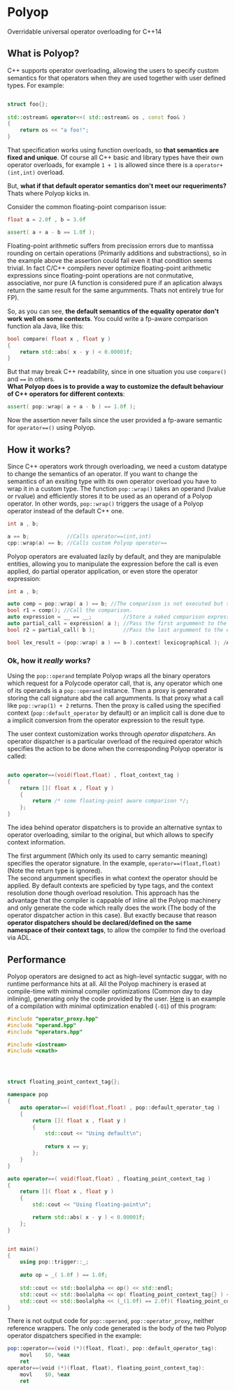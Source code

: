 Polyop
======

Overridable universal operator overloading for C++14


## What is Polyop?

C++ supports operator overloading, allowing the users to specify custom semantics for that operators when they are used together with user defined types. For example:

``` cpp

struct foo{};
     
std::ostream& operator<<( std::ostream& os , const foo& )
{
    return os << "a foo!";
}
```

That specification works using function overloads, so **that semantics are fixed and unique**. Of course all C++ basic and library types have their own operator overloads, for example `1 + 1` is allowed since there is a `operator+(int,int)` overload.

But, **what if that default operator semantics don't meet our requeriments?** Thats where Polyop kicks in.   

Consider the common floating-point comparison issue:

``` cpp
float a = 2.0f , b = 3.0f

assert( a + a - b == 1.0f );
```

Floating-point arithmetic suffers from precission errors due to mantissa rounding on certain operations (Primarily additions and substractions), so in the example above the assertion could fail even it that condition seems trivial. In fact C/C++ compilers never optimize floating-point arithmetic expressions since floating-point operations are not conmutative, associative, nor pure (A function is considered pure if an aplication always return the same result for the same argumments. Thats not entirely true for FP).

So, as you can see, **the default semantics of the equality operator don't work well on some contexts**. You could write a fp-aware comparison function ala Java, like this:

``` cpp
bool compare( float x , float y )
{
    return std::abs( x - y ) < 0.00001f;
}
```

But that may break C++ readability, since in one situation you use `compare()` and `==` in others.  
**What Polyop does is to provide a way to customize the default behaviour of C++ operators for different contexts**:

``` cpp
assert( pop::wrap( a + a - b ) == 1.0f );
```

Now the assertion never fails since the user provided a fp-aware semantic for `operator==()` using Polyop.

## How it works?

Since C++ operators work through overloading, we need a custom datatype to change the semantics of an operator. If you want to change the semantics of an exsiting type with its own operator overload you have to wrap it in a custom type.
The function `pop::wrap()` takes an operand (lvalue or rvalue) and efficiently stores it to be used as an operand of a Polyop operator. In other words, `pop::wrap()` triggers the usage of a Polyop operator instead of the default C++ one.

``` cpp
int a , b;

a == b;            //Calls operator==(int,int)
cpp::wrap(a) == b; //Calls custom Polyop operator==
```

Polyop operators are evaluated lazily by default, and they are manipulable entities, allowing you to manipulate the expression before the call is even applied, do partial operator application, or even store the operator expression:

``` cpp
int a , b;

auto comp = pop::wrap( a ) == b; //The comparison is not executed but stored in comp.
bool r1 = comp(); //Call the comparison.
auto expression = __ == __;          //Store a naked comparison expression
auto partial_call = expression( a ); //Pass the first argumment to the expression
bool r2 = partial_call( b );         //Pass the last argumment to the expression (Then calling the operator).

bool lex_result = (pop::wrap( a ) == b ).context( lexicographical ); /Applies a "lexicographical" comparison context.

```

### Ok, how it *really* works?

Using the `pop::operand` template Polyop wraps all the binary operators which request for a Polycode operator call, that is, any operator which one of its
operands is a `pop::operand` instance. Then a proxy is generated storing the call signature abd the call argumments. Is that proxy what a call like `pop::wrap(1) + 2` returns.
Then the proxy is called using the specified context (`pop::default_operator` by default) or an implicit call is done due to a implicit conversion from the operator expression to
the result type.

The user context customization works through *operator dispatchers*. An operator dispatcher is a particular overload of the required operator which specifies the action to be done 
when the corresponding Polyop operator is called:

``` cpp

auto operator==(void(float,float) , float_context_tag )
{
    return []( float x , float y )
    {
        return /* some floating-point aware comparison */;
    };
}

```  
The idea behind operator dispatchers is to provide an alternative syntax to operator overloading, similar to the original, but which allows to specify context information. 

The first argumment (Which only its used to carry semantic meaning) specifies the operator signature. In the example, `operator==(float,float)` (Note the return type is ignored).  
The second argumment specifies in what context the operator should be applied. By default contexts are speficied by type tags, and the context resolution done though overload
resolution. This approach has the advantage that the compiler is cappable of inline all the Polyop machinery and only generate the code which really does the work (The body of
the operator dispatcher action in this case). But exactly because that reason **operator dispatchers should be declared/defined on the same namespace of their context tags**,
to allow the compiler to find the overload via ADL.

## Performance 

Polyop operators are designed to act as high-level syntactic suggar, with no runtime performance hits at all. All the Polyop machinery is erased at compile-time with minimal compiler optimizations (Common day to day inlining), generating only the code provided by the user. [Here](http://goo.gl/eF4zyp) is an example of a compilation with minimal optimization enabled (`-O1`) of this program:

``` cpp
#include "operator_proxy.hpp"
#include "operand.hpp"
#include "operators.hpp"

#include <iostream>
#include <cmath>




struct floating_point_context_tag{};

namespace pop
{
    auto operator==( void(float,float) , pop::default_operator_tag )
    {
        return []( float x , float y )
        {
            std::cout << "Using default\n";
            
            return x == y;
        };
    }
}

auto operator==( void(float,float) , floating_point_context_tag )
{
    return []( float x , float y )
    {
        std::cout << "Using floating-point\n";

        return std::abs( x - y ) < 0.00001f;
    };
}


int main()
{
    using pop::trigger::_;
    
    auto op = _( 1.0f ) == 1.0f;
    
    std::cout << std::boolalpha << op() << std::endl;
    std::cout << std::boolalpha << op( floating_point_context_tag{} ) << std::endl;
    std::cout << std::boolalpha << (_(1.0f) == 2.0f)( floating_point_context_tag{} ) << std::endl;
}

```

There is not output code for `pop::operand`, `pop::operator_proxy`, neither reference wrappers. The only code generated is the body of the two Polyop operator dispatchers specified in the example:

``` asm 
pop::operator==(void (*)(float, float), pop::default_operator_tag):
	movl	$0, %eax
	ret
operator==(void (*)(float, float), floating_point_context_tag):
	movl	$0, %eax
	ret
```
